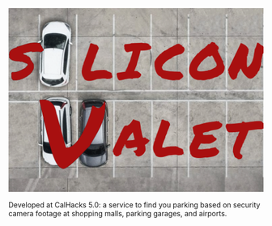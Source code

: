 ![Silicon Valet](background.png)

Developed at CalHacks 5.0: a service to find you parking based on security camera footage at shopping malls, parking garages, and airports.
